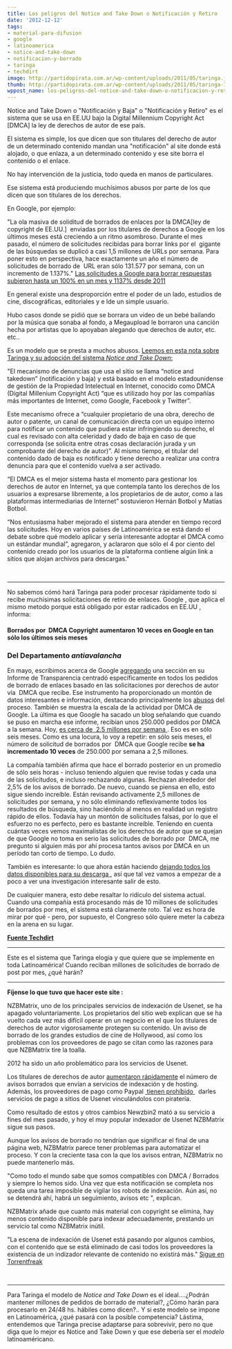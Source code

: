 ```yaml
---
title: Los peligros del Notice and Take Down o Notificación y Retiro
date: '2012-12-12'
tags:
- material-para-difusion
- google
- latinoamerica
- notice-and-take-down
- notificacion-y-borrado
- taringa
- techdirt
image: http://partidopirata.com.ar/wp-content/uploads/2011/05/taringa.jpg
thumb: http://partidopirata.com.ar/wp-content/uploads/2011/05/taringa-115x115.jpg
wppost_name: los-peligros-del-notice-and-take-down-o-notificacion-y-retiro
---
```


Notice and Take Down o "Notificación y Baja" o "Notificación y Retiro" es el sistema que se usa en EE.UU bajo la Digital Millennium Copyright Act [DMCA] la ley de derechos de autor de ese país.

El sistema es simple, los que dicen que son titulares del derecho de autor de un determinado contenido mandan una "notificación" al site donde está alojado, o que enlaza, a un determinado contenido y ese site borra el contenido o el enlace.

No hay intervención de la justicia, todo queda en manos de particulares.

Ese sistema está produciendo muchísimos abusos por parte de los que dicen que son titulares de los derechos.

En Google, por ejemplo:

"La ola masiva de soliditud de borrados de enlaces por la DMCA[ley de copyright de EE.UU.]  enviadas por los titulares de derechos a Google en los últimos meses está creciendo a un ritmo asombroso. Durante el mes pasado, el número de solicitudes recibidas para borrar links por el  gigante de las búsquedas se duplicó a casi 1,5 millones de URLs por semana. Para poner esto en perspectiva, hace exactamente un año el número de solicitudes de borrado de  URL eran sólo 131.577 por semana, con un incremento de 1.137%."
<a href="http://partidopirata.com.ar/6168/las-solicitudes-a-google-para-borrar-respuestas-subieron-hasta-un-100-en-un-mes-y-1137-desde-2011"> Las solicitudes a Google para borrar respuestas subieron hasta un 100% en un mes y 1137% desde 2011</a>

En general existe una desproporción entre el poder de un lado, estudios de cine, discográficas, editoriales y e lde un simple usuario.

Hubo casos donde se pidió que se borrara un video de un bebé bailando por la música que sonaba al fondo, a Megaupload le borraron una canción hecha por artistas que lo apoyaban alegando que derechos de autor, etc. etc..

Es un modelo que se presta a muchos abusos.
<a href="http://www.telam.com.ar/notas/201212/911-taringa-introdujo-mejoras-en-el-sistema-de-denuncias-por-derecho-de-autor.html" target="_blank">Leemos en esta nota sobre Taringa y su adopción del sistema<em> Notice and Take Down</em>:</a>

"El mecanismo de denuncias que usa el sitio se llama “notice and takedown” (notificación y baja) y está basado en el modelo estadounidense de gestión de la Propiedad Intelectual en Internet, conocido como DMCA (Digital Millenium Copyright Act) “que es utilizado hoy por las compañías más importantes de Internet, como Google, Facebook y Twitter”.

Este mecanismo ofrece a “cualquier propietario de una obra, derecho de autor o patente, un canal de comunicación directa con un equipo interno para notificar un contenido que pudiera estar infringiendo su derecho, el cual es revisado con alta celeridad y dado de baja en caso de que corresponda (se solicita entre otras cosas declaración jurada y un comprobante del derecho de autor)”. Al mismo tiempo, el titular del contenido dado de baja es notificado y tiene derecho a realizar una contra denuncia para que el contenido vuelva a ser activado.

“El DMCA es el mejor sistema hasta el momento para gestionar los derechos de autor en Internet, ya que contempla tanto los derechos de los usuarios a expresarse libremente, a los propietarios de de autor, como a las plataformas intermediarias de Internet” sostuvieron Hernán Botbol y Matías Botbol.

“Nos entusiasma haber mejorado el sistema para atender en tiempo record las solicitudes. Hoy en varios países de Latinoamérica se está dando el debate sobre qué modelo aplicar y sería interesante adoptar el DMCA como un estándar mundial”, agregaron, y aclararon que sólo el 4 por ciento del contenido creado por los usuarios de la plataforma contiene algún link a sitios que alojan archivos para descargas."

&nbsp;

<hr />

No sabemos cómó hará Taringa para poder procesar rápidamente todo si recibe muchísimas solicitaciones de retiro de enlaces. Google , que aplica el mismo metodo porque está obligado por estar radicados en EE.UU , informa:
<h4>Borrados por  DMCA Copyright aumentaron 10 veces en Google en tan sólo los últimos seis meses</h4>
<h3>Del Departamento <em>antiavalancha</em></h3>
En mayo, escribimos acerca de Google <a href="http://www.techdirt.com/articles/20120523/17520119054/google-lifts-veil-copyright-takedowns-reveals-detailed-data-who-requests-link-removals.shtml">agregando</a> una sección en su Informe de Transparencia centradó específicamente en todos los pedidos de borrado de enlaces basado en las solicitaciones por derechos de autor vía  DMCA que recibe. Ese instrumento ha proporcionado un montón de datos interesantes e información, destacando principalmente los <a href="http://www.techdirt.com/articles/20120525/01520819073/fox-issues-dmca-takedown-to-google-over-sf-chronicle-article-claiming-it-was-movie-chronicle.shtml">abusos</a> del proceso. También se muestra la escala de la actividad por DMCA de Google. La última es que Google ha sacado un blog señalando que cuando se puso en marcha ese informe, recibían unos 250.000 pedidos por DMCA a la semana. Hoy, <a href="http://policybythenumbers.blogspot.com/2012/12/more-data-about-copyright-removals-in.html" target="_blank">es cerca de  2.5 millones por semana </a>. Eso es en sólo seis meses. Como es una locura, lo voy a repetir: en sólo seis meses, el número de solicitud de borrados por  DMCA que Google recibe <strong>se ha incrementado 10 veces</strong> de 250.000 por semana a 2,5 millones.

La compañía también afirma que hace el borrado posterior en un promedio de sólo seis horas - incluso teniendo alguien que revise todas y cada una de las solicitudos, e incluso rechazando algunas. Rechazan alrededor del 2,5% de los avisos de borrado. De nuevo, cuando se piensa en ello, esto sigue siendo increíble. Están revisando activamente 2,5 millones de solicitudes por semana, y no sólo eliminando reflexivamente todos los resultados de búsqueda, sino haciéndolo al menos en realidad un registro rápido de ellos. Todavía hay un montón de solicitudes falsas, por lo que el esfuerzo no es perfecto, pero es bastante increíble. Teniendo en cuenta cuántas veces vemos maximalistas de los derechos de autor que se quejan de que Google no toma en serio las solicitudes de borrado por  DMCA, me pregunto si alguien más por ahí procesa tantos avisos por DMCA en un período tan corto de tiempo. Lo dudo.

También es interesante: lo que ahora están haciendo <a href="https://www.google.com/transparencyreport/removals/copyright/data/" target="_blank">dejando todos los datos disponibles para su descarga </a>, así que tal vez vamos a empezar de a poco a ver una investigación interesante salir de esto.

De cualquier manera, esto debe resaltar lo ridículo del sistema actual. Cuando una compañía está procesando más de 10 millones de solicitudes de borrados por mes, el sistema está claramente roto. Tal vez es hora de mirar por qué - pero, por supuesto, el Congreso sólo quiere meter la cabeza en la arena en su lugar.

<strong><a href="https://www.techdirt.com/articles/20121211/16152021352/dmca-copyright-takedowns-to-google-increased-10x-just-past-six-months.shtml" target="_blank">Fuente Techdirt</a></strong>

<hr />

Este es el sistema que Taringa elogia y que quiere que se implemente en toda Latinoamérica!
Cuando reciban millones de solicitudes de borrado de post por mes, ¿qué harán?

<hr />

<strong>Fíjense lo que tuvo que hacer este site :</strong>

NZBMatrix, uno de los principales servicios de indexación de Usenet, se ha apagado voluntariamente. Los propietarios del sitio web explican que se ha vuelto cada vez más difícil operar en un negocio en el que los titulares de derechos de autor vigorosamente protegen su contenido. Un aviso de borrado de los grandes estudios de cine de Hollywood, así como los problemas con los proveedores de pago se citan como las razones para que NZBMatrix tire la toalla.

2012 ha sido un año problemático para los servicios de Usenet.

Los titulares de derechos de autor <a href="http://torrentfreak.com/usenet-feels-the-heat-as-copyright-holders-try-to-strip-away-content-121109/">aumentaron rápidamente</a> el número de avisos borrados que envían a servicios de indexación y de hosting. Además, los proveedores de pago como Paypal <a href="http://torrentfreak.com/paypal-bans-usenet-providers-over-piracy-concerns-121121/"> tienen prohíbido </a>  darles servicios de pago a sitios de Usenet vinculándolos con piratería.

Como resultado de estos y otros cambios Newzbin2 mató a su servicio a fines del mes pasado, y hoy el muy popular indexador de Usenet NZBMatrix sigue sus pasos.

Aunque los avisos de borrado no tendrían que significar el final de una página web, NZBMatrix parece tener problemas para automatizar el proceso. Y con la creciente tasa con la que los avisos entran, NZBMatrix no puede mantenerlo más.

"Como todo el mundo sabe que somos compatibles con DMCA / Borrados  y siempre lo hemos sido. Una vez que esta notificación se completa nos queda una tarea imposible de vigilar los robots de indexación. Aún así, no se detendrá ahí, habrá un seguimiento, avisos etc ", explican.

NZBMatrix añade que cuanto más material con copyright se elimina, hay menos contenido disponible para indexar adecuadamente, prestando un servicio tal como NZBMatrix inútil.

"La escena de indexación de Usenet está pasando por algunos cambios, con el contenido que se está eliminado de casi todos los proveedores la existencia de un indizador relevante de contenido no existirá más."
<a href="https://torrentfreak.com/nzbmatrix-shuts-down-citing-piracy-troubles-121209/" target="_blanK">Sigue en Torrentfreak</a>

&nbsp;<hr>
Para Taringa el modelo de <i>Notice and Take Down</i> es el ideal....¿Podrán mantener millones de pedidos de borrado de material?, ¿Cómo harán para procesarlo en 24/48 hs. hábiles como dicen?..
Y si este modelo se impone en Latinoamérica, ¿qué pasará con la posible competencia?
Lástima, entendemos que Taringa precise adaptarse para sobrevivir, pero no que diga que lo mejor es Notice and Take Down y que ese debería ser el <i>modelo</i> latinoaméricano.
